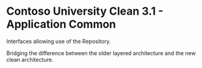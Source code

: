# Contoso University Clean 3.1 - Application Common

Interfaces allowing use of the Repository.

Bridging the difference between the older layered architecture
and the new clean architecture.
